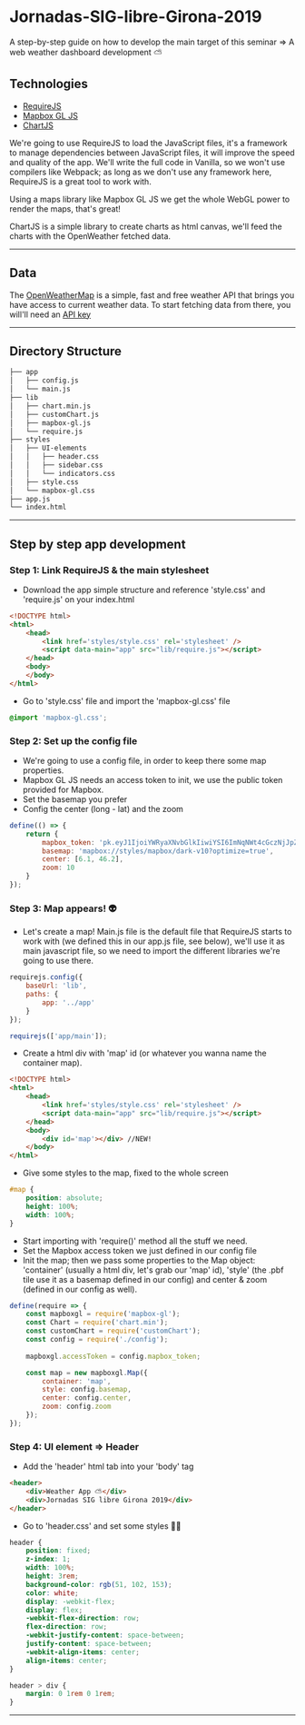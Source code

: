 # Jornadas-SIG-libre-Girona-2019
A step-by-step guide on how to develop the main target of this seminar => A web weather dashboard development ⛅️

## Technologies
- [RequireJS](https://requirejs.org/)
- [Mapbox GL JS](https://docs.mapbox.com/mapbox-gl-js/api/)
- [ChartJS](https://www.chartjs.org/)

We're going to use RequireJS to load the JavaScript files, it's a framework to manage dependencies between JavaScript files, it will improve the speed and quality of the app. We'll write the full code in Vanilla, so we won't use compilers like Webpack; as long as we don't use any framework here, RequireJS is a great tool to work with.

Using a maps library like Mapbox GL JS we get the whole WebGL power to render the maps, that's great!

ChartJS is a simple library to create charts as html canvas, we'll feed the charts with the OpenWeather fetched data.

---

## Data
The [OpenWeatherMap](https://openweathermap.org/) is a simple, fast and free weather API that brings you have access to current weather data. To start fetching data from there, you will'll need an [API key](https://openweathermap.org/appid#get)

---

## Directory Structure

```bash
├── app
│   ├── config.js
│   └── main.js
├── lib  
│   ├── chart.min.js
│   ├── customChart.js
│   ├── mapbox-gl.js
│   └── require.js
├── styles
│   ├── UI-elements
│   │   ├── header.css
│   │   ├── sidebar.css
│   │   └── indicators.css 
│   ├── style.css
│   └── mapbox-gl.css 
├── app.js
└── index.html
```

---

## Step by step app development 

### Step 1: Link RequireJS & the main stylesheet

- Download the app simple structure and reference 'style.css' and 'require.js' on your index.html

```html
<!DOCTYPE html>
<html>
    <head>
        <link href='styles/style.css' rel='stylesheet' />
        <script data-main="app" src="lib/require.js"></script>
    </head>
    <body>
    </body>
</html>

```
- Go to 'style.css' file and import the 'mapbox-gl.css' file

```css
@import 'mapbox-gl.css';
```

### Step 2: Set up the config file

- We're going to use a config file, in order to keep there some map properties. 
- Mapbox GL JS needs an access token to init, we use the public token provided for Mapbox. 
- Set the basemap you prefer
- Config the center (long - lat) and the zoom

```javascript
define(() => {
    return {
        mapbox_token: 'pk.eyJ1IjoiYWRyaXNvbGlkIiwiYSI6ImNqNWt4cGczNjJpZW0yd29kYnJxZXhsaHkifQ.Iq48zrXcmg_xE2kZAbxmEQ',
        basemap: 'mapbox://styles/mapbox/dark-v10?optimize=true',
        center: [6.1, 46.2],
        zoom: 10
    }
});
```

### Step 3: Map appears! 👽

- Let's create a map! Main.js file is the default file that RequireJS starts to work with (we defined this in our app.js file, see below), we'll use it as main javascript file, so we need to import the different libraries we're going to use there. 

```javascript
requirejs.config({
    baseUrl: 'lib',
    paths: {
        app: '../app'
    }
});

requirejs(['app/main']);

```
- Create a html div with 'map' id (or whatever you wanna name the container map).
```html
<!DOCTYPE html>
<html>
    <head>
        <link href='styles/style.css' rel='stylesheet' />
        <script data-main="app" src="lib/require.js"></script>
    </head>
    <body>
        <div id='map'></div> //NEW!
    </body>
</html>
```
- Give some styles to the map, fixed to the whole screen
```css
#map {
    position: absolute;
    height: 100%;
    width: 100%;
}
```
- Start importing with 'require()' method all the stuff we need.
- Set the Mapbox access token we just defined in our config file
- Init the map; then we pass some properties to the Map object: 'container' (usually a html div, let's grab our 'map' id), 'style' (the .pbf tile use it as a basemap defined in our config) and center & zoom (defined in our config as well). 
```javascript
define(require => {
    const mapboxgl = require('mapbox-gl');
    const Chart = require('chart.min');
    const customChart = require('customChart');
    const config = require('./config');
    
    mapboxgl.accessToken = config.mapbox_token;

    const map = new mapboxgl.Map({
        container: 'map',
        style: config.basemap,
        center: config.center,
        zoom: config.zoom
    });
});

```

### Step 4: UI element => Header
- Add the 'header' html tab into your 'body' tag
```html
<header>
    <div>Weather App ⛅️</div>
    <div>Jornadas SIG libre Girona 2019</div>
</header>
```
- Go to 'header.css' and set some styles 👨‍🎨
```css
header {
    position: fixed;
    z-index: 1;
    width: 100%;
    height: 3rem;
    background-color: rgb(51, 102, 153);
    color: white;
    display: -webkit-flex;
    display: flex;
    -webkit-flex-direction: row;
    flex-direction: row;
    -webkit-justify-content: space-between;
    justify-content: space-between;
    -webkit-align-items: center;
    align-items: center;
}

header > div {
    margin: 0 1rem 0 1rem;
}
```

---
